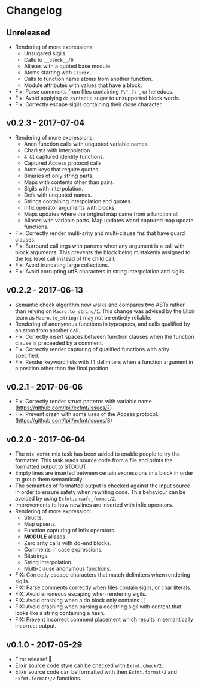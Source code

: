 Changelog
=========

## Unreleased

- Rendering of more expressions:
  - Unsugared sigils.
  - Calls to `__block__/0`
  - Aliases with a quoted base module.
  - Atoms starting with `Elixir.`.
  - Calls to function name atoms from another function.
  - Module attributes with values that have a block.
- Fix: Parse comments from files containing `?\"`, `?\'`, or heredocs.
- Fix: Avoid applying `do` syntactic sugar to unsupported block words.
- Fix: Correctly escape sigils containing their close character.


## v0.2.3 - 2017-07-04

- Rendering of more expressions:
  - Anon function calls with unquoted variable names.
  - Charlists with interpolation
  - `& &1` captured identity functions.
  - Captured Access protocol calls
  - Atom keys that require quotes.
  - Binaries of only string parts.
  - Maps with contents other than pairs.
  - Sigils with interpolation.
  - Defs with unquoted names.
  - Strings containing interpolation and quotes.
  - Infix operator arguments with blocks.
  - Maps updates where the original map came from a function all.
  - Aliases with variable parts.
Map updates wand captured map update functions.
- Fix: Correctly render multi-arity and multi-clause fns that have
  guard clauses.
- Fix: Surround call args with parems when any argument is a call
  with block arguments. This prevents the block being mistakenly
  assigned to the top level call instead of the child call.
- Fix: Avoid truncating large collections.
- Fix: Avoid corrupting utf8 characters in string interpolation
  and sigils.

## v0.2.2 - 2017-06-13

- Semantic check algorithm now walks and compares two ASTs rather
  than relying on `Macro.to_string/1`. This change was advised by
  the Elixir team as `Macro.to_string/1` may not be entirely
  reliable.
- Rendering of anonymous functions in typespecs, and
  calls qualified by an atom from another call.
- Fix: Correctly insert spaces between function clauses when
  the function clause is preceeded by a comment.
- Fix: Correctly render capturing of qualified functions with arity
  specified.
- Fix: Render keyword lists with `[]` delimiters when a function
  argument in a position other than the final position.


## v0.2.1 - 2017-06-06

- Fix: Correctly render struct patterns with variable name.
  (https://github.com/lpil/exfmt/issues/7)
- Fix: Prevent crash with some uses of the Access protocol.
  (https://github.com/lpil/exfmt/issues/8)


## v0.2.0 - 2017-06-04

- The `mix exfmt` mix task has been added to enable people to try
  the formatter. This task reads source code from a file and prints
  the formatted output to STDOUT.
- Empty lines are inserted between certain expressions in a block
  in order to group them semantically.
- The semantics of formatted output is checked against the input
  source in order to ensure safety when rewriting code. This
  behaviour can be avoided by using `Exfmt.unsafe_format/2`.
- Improvements to how newlines are inserted with infix operators.
- Rendering of more expression:
  - Structs.
  - Map upserts.
  - Function capturing of infix operators.
  - __MODULE__ aliases.
  - Zero arity calls with do-end blocks.
  - Comments in case expressions.
  - Bitstrings.
  - String interpolation.
  - Multi-clause anonymous functions.
- FIX: Correctly escape characters that match delimiters when
  rendering sigils.
- FIX: Parse comments correctly when files contain sigils, or char
  literals.
- FIX: Avoid erroneous escaping when rendering sigils.
- FIX: Avoid crashing when a do block only contains `[]`.
- FIX: Avoid crashing when parsing a docstring sigil with content
  that looks like a string containing a hash.
- FIX: Prevent incorrect comment placement which results in
  semantically incorrect output.


## v0.1.0 - 2017-05-29

- First release! 🎉
- Elixir source code style can be checked with `Exfmt.check/2`.
- Elixir source code can be formatted with then `Exfmt.format/2`
  and `Exfmt.format!/2` functions.
